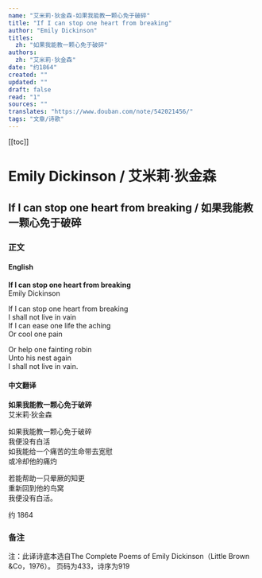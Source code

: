 ```yaml
---
name: "艾米莉·狄金森-如果我能教一颗心免于破碎"
title: "If I can stop one heart from breaking"
author: "Emily Dickinson"
titles: 
  zh: "如果我能教一颗心免于破碎"
authors:
  zh: "艾米莉·狄金森"
date: "约1864"
created: ""
updated: ""
draft: false
read: "1"
sources: ""
translates: "https://www.douban.com/note/542021456/"
tags: "文章/诗歌"
---
```


[[toc]]

# Emily Dickinson / 艾米莉·狄金森

## If I can stop one heart from breaking / 如果我能教一颗心免于破碎

### 正文

<!-- tabs:start -->

#### **English**

**If I can stop one heart from breaking**  
Emily Dickinson  

If I can stop one heart from breaking  
I shall not live in vain  
If I can ease one life the aching  
Or cool one pain  

Or help one fainting robin  
Unto his nest again  
I shall not live in vain.  

#### **中文翻译**

**如果我能教一颗心免于破碎**  
艾米莉·狄金森  

如果我能教一颗心免于破碎  
我便没有白活  
如我能给一个痛苦的生命带去宽慰  
或冷却他的痛灼  

若能帮助一只晕厥的知更  
重新回到他的鸟窝  
我便没有白活。  

约 1864  

<!-- tabs:end -->

### 备注

注：此译诗底本选自The Complete Poems of Emily Dickinson（Little Brown &Co，1976）。
页码为433，诗序为919
